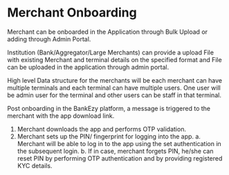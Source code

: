 # Merchant Onboarding

Merchant can be onboarded in the Application through Bulk Upload or adding through Admin Portal.

Institution (Bank/Aggregator/Large Merchants) can provide a upload File with existing Merchant and terminal details on the specified format and File can be uploaded in the application through admin portal.

High level Data structure for the merchants will be each merchant can have multiple terminals and each terminal can have multiple users. One user will be admin user for the terminal and other users can be staff in that terminal.

Post onboarding in the BankEzy platform, a message is triggered to the merchant with the app download link.

1. Merchant downloads the app and performs OTP validation.
2. Merchant sets up the PIN/ fingerprint for logging into the app. a. Merchant will be able to log in to the app using the set authentication in the subsequent login. b. If in case, merchant forgets PIN, he/she can reset PIN by performing OTP authentication and by providing registered KYC details.





